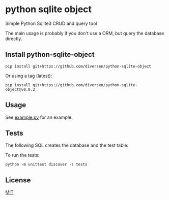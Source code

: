 # python sqlite object

Simple Python Sqlite3 CRUD and query tool

The main usage is probably if you don't use a ORM, but query the database directly.

## Install python-sqlite-object

    pip install git+https://github.com/diversen/python-sqlite-object

Or using a tag (latest):

    pip install git+https://github.com/diversen/python-sqlite-object@v0.0.2


## Usage

See [example.py](example.py) for an example.

## Tests

The following SQL creates the database and the test table:

To run the tests:

    python -m unittest discover -s tests

## License

[MIT](LICENSE)

